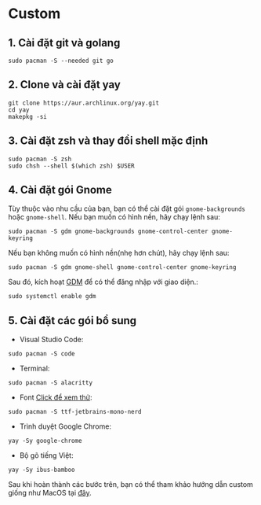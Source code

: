 <h1 id="custom">Custom</h1>
<h2 id="1-cài-đặt-git-và-golang">1. Cài đặt git và golang</h2>
<pre><code class="language-shell">sudo pacman -S --needed git go
</code></pre>
<h2 id="2-clone-và-cài-đặt-yay">2. Clone và cài đặt yay</h2>
<pre><code class="language-shell">git clone https://aur.archlinux.org/yay.git
cd yay
makepkg -si
</code></pre>
<h2 id="3-cài-đặt-zsh-và-thay-đổi-shell-mặc-định">3. Cài đặt zsh và thay đổi shell mặc định</h2>
<pre><code class="language-shell">sudo pacman -S zsh
sudo chsh --shell $(which zsh) $USER
</code></pre>
<h2 id="4-cài-đặt-gói-gnome">4. Cài đặt gói Gnome</h2>
<p>Tùy thuộc vào nhu cầu của bạn, bạn có thể cài đặt gói <code>gnome-backgrounds</code> hoặc <code>gnome-shell</code>.
    Nếu bạn muốn có hình nền, hãy chạy lệnh sau:</p>
<pre><code class="language-shell">sudo pacman -S gdm gnome-backgrounds gnome-control-center gnome-keyring
</code></pre>
<p>Nếu bạn không muốn có hình nền(nhẹ hơn chút), hãy chạy lệnh sau:</p>
<pre><code class="language-shell">sudo pacman -S gdm gnome-shell gnome-control-center gnome-keyring
</code></pre>
<p>Sau đó, kích hoạt <a href="https://www.baeldung.com/wp-content/uploads/sites/2/2023/07/gnome_preview.png">GDM</a> để
    có thể đăng nhập với giao diện.:</p>
<pre><code class="language-shell">sudo systemctl enable gdm
</code></pre>
<h2 id="5-cài-đặt-các-gói-bổ-sung">5. Cài đặt các gói bổ sung</h2>
<ul>
    <li>Visual Studio Code:</li>
</ul>
<pre><code class="language-shell">sudo pacman -S code
</code></pre>
<ul>
    <li>Terminal:</li>
</ul>
<pre><code class="language-shell">sudo pacman -S alacritty
</code></pre>
<ul>
    <li>Font <a href="https://www.programmingfonts.org/#jetbrainsmono">Click để xem thử</a>:</li>
</ul>
<pre><code class="language-shell">sudo pacman -S ttf-jetbrains-mono-nerd
</code></pre>
<ul>
    <li>Trình duyệt Google Chrome:</li>

</ul>
<pre><code class="language-shell">yay -Sy google-chrome
</code></pre>
<ul>
    <li>Bộ gõ tiếng Việt:</li>
</ul>
<pre><code class="language-shell">yay -Sy ibus-bamboo
</code></pre>
<p>Sau khi hoàn thành các bước trên, bạn có thể tham khảo hướng dẫn custom giống như MacOS tại <a
        href="https://www.youtube.com/watch?v=VQ6MVky9EUk">đây</a>.</p>
